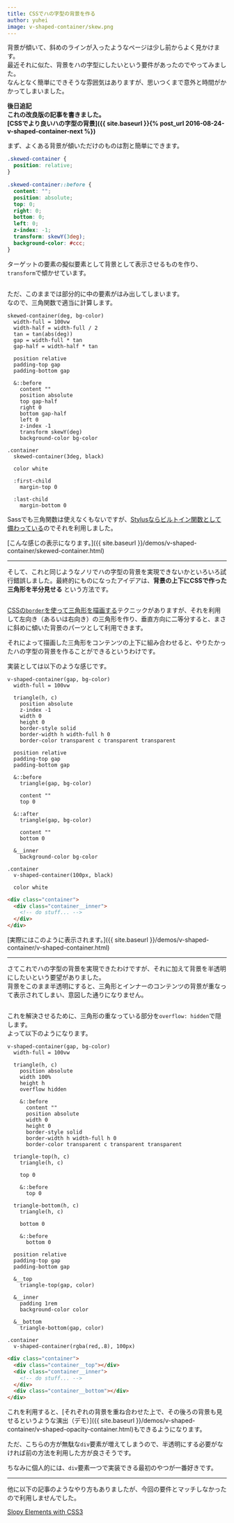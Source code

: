 ```yaml
---
title: CSSでハの字型の背景を作る
author: yuhei
image: v-shaped-container/skew.png
---
```


背景が傾いて、斜めのラインが入ったようなページは少し前からよく見かけます。  
最近それに似た、背景をハの字型にしたいという要件があったのでやってみました。  
なんとなく簡単にできそうな雰囲気はありますが、思いつくまで意外と時間がかかってしまいました。

<!-- more -->

**後日追記**  
**これの改良版の記事を書きました。**  
**[CSSでより良いハの字型の背景]({{ site.baseurl }}{% post_url 2016-08-24-v-shaped-container-next %})**

まず、よくある背景が傾いただけのものは割と簡単にできます。

```css
.skewed-container {
  position: relative;
}

.skewed-container::before {
  content: "";
  position: absolute;
  top: 0;
  right: 0;
  bottom: 0;
  left: 0;
  z-index: -1;
  transform: skewY(3deg);
  background-color: #ccc;
}
```

ターゲットの要素の擬似要素として背景として表示させるものを作り、`transform`で傾かせています。

<figure class="large">
  <img src="{{ site.baseurl }}/assets/images/post/v-shaped-container/skew.png" alt="">
</figure>

ただ、このままでは部分的に中の要素がはみ出してしまいます。  
なので、三角関数で適当に計算します。

```stylus
skewed-container(deg, bg-color)
  width-full = 100vw
  width-half = width-full / 2
  tan = tan(abs(deg))
  gap = width-full * tan
  gap-half = width-half * tan

  position relative
  padding-top gap
  padding-bottom gap

  &::before
    content ""
    position absolute
    top gap-half
    right 0
    bottom gap-half
    left 0
    z-index -1
    transform skewY(deg)
    background-color bg-color

.container
  skewed-container(3deg, black)

  color white

  :first-child
    margin-top 0

  :last-child
    margin-bottom 0
```

Sassでも三角関数は使えなくもないですが、[Stylusならビルトイン関数として備わっている](http://stylus-lang.com/docs/bifs.html)のでそれを利用しました。

[こんな感じの表示になります。]({{ site.baseurl }}/demos/v-shaped-container/skewed-container.html)

---

そして、これと同じようなノリでハの字型の背景を実現できないかといろいろ試行錯誤しました。最終的にものになったアイデアは、**背景の上下にCSSで作った三角形を半分見せる** という方法です。

<figure class="drop-left">
  <img src="{{ site.baseurl }}/assets/images/post/v-shaped-container/triangle.png" alt="">
</figure>

[CSSの`border`を使って三角形を描画する](https://css-tricks.com/snippets/css/css-triangle/)テクニックがありますが、それを利用して左向き（あるいは右向き）の三角形を作り、垂直方向に二等分すると、まさに斜めに傾いた背景のパーツとして利用できます。

それによって描画した三角形をコンテンツの上下に組み合わせると、やりたかったハの字型の背景を作ることができるというわけです。

実装としては以下のような感じです。

```stylus
v-shaped-container(gap, bg-color)
  width-full = 100vw

  triangle(h, c)
    position absolute
    z-index -1
    width 0
    height 0
    border-style solid
    border-width h width-full h 0
    border-color transparent c transparent transparent

  position relative
  padding-top gap
  padding-bottom gap

  &::before
    triangle(gap, bg-color)

    content ""
    top 0

  &::after
    triangle(gap, bg-color)

    content ""
    bottom 0

  &__inner
    background-color bg-color

.container
  v-shaped-container(100px, black)

  color white
```

```html
<div class="container">
  <div class="container__inner">
    <!-- do stuff... -->
  </div>
</div>
```

[実際にはこのように表示されます。]({{ site.baseurl }}/demos/v-shaped-container/v-shaped-container.html)

---

さてこれでハの字型の背景を実現できたわけですが、それに加えて背景を半透明にしたいという要望がありました。  
背景をこのまま半透明にすると、三角形とインナーのコンテンツの背景が重なって表示されてしまい、意図した通りになりません。

<figure class="large">
  <img src="{{ site.baseurl }}/assets/images/post/v-shaped-container/overlap.png" alt="">
</figure>

これを解決させるために、三角形の重なっている部分を`overflow: hidden`で隠します。  
よって以下のようになります。

```stylus
v-shaped-container(gap, bg-color)
  width-full = 100vw

  triangle(h, c)
    position absolute
    width 100%
    height h
    overflow hidden

    &::before
      content ""
      position absolute
      width 0
      height 0
      border-style solid
      border-width h width-full h 0
      border-color transparent c transparent transparent

  triangle-top(h, c)
    triangle(h, c)

    top 0

    &::before
      top 0

  triangle-bottom(h, c)
    triangle(h, c)

    bottom 0

    &::before
      bottom 0

  position relative
  padding-top gap
  padding-bottom gap

  &__top
    triangle-top(gap, color)

  &__inner
    padding 1rem
    background-color color

  &__bottom
    triangle-bottom(gap, color)

.container
  v-shaped-container(rgba(red,.8), 100px)
```

```html
<div class="container">
  <div class="container__top"></div>
  <div class="container__inner">
    <!-- do stuff... -->
  </div>
  <div class="container__bottom"></div>
</div>
```

これを利用すると、[それぞれの背景を重ね合わせた上で、その後ろの背景も見せるというような演出（デモ）]({{ site.baseurl }}/demos/v-shaped-container/v-shaped-opacity-container.html)もできるようになります。

ただ、こちらの方が無駄な`div`要素が増えてしまうので、半透明にする必要がなければ前の方法を利用した方が良さそうです。

ちなみに個人的には、`div`要素一つで実装できる最初のやつが一番好きです。

---

他に以下の記事のようなやり方もありましたが、今回の要件とマッチしなかったので利用しませんでした。

[Slopy Elements with CSS3](http://tympanus.net/codrops/2011/12/21/slopy-elements-with-css3/)

